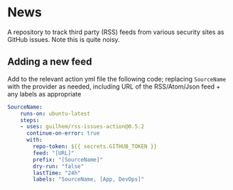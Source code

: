 # News

A repository to track third party (RSS) feeds from various security sites as GitHub issues. Note this is quite noisy.

## Adding a new feed

Add to the relevant action yml file the following code; replacing `SourceName` with the provider as needed, including URL of the RSS/Atom/Json feed + any labels as appropriate

```yaml
SourceName:
    runs-on: ubuntu-latest
    steps:
    - uses: guilhem/rss-issues-action@0.5.2
      continue-on-error: true
      with:
        repo-token: ${{ secrets.GITHUB_TOKEN }}
        feed: "[URL]"
        prefix: "[SourceName]"
        dry-run: "false"
        lastTime: "24h"
        labels: "SourceName, [App, DevOps]" 
```
